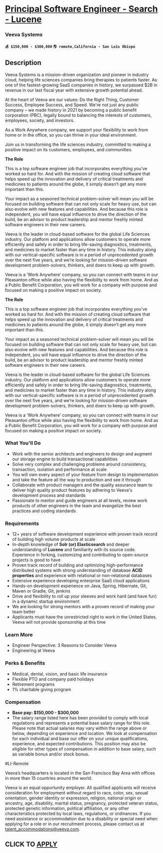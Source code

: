 # [Principal Software Engineer - Search - Lucene](https://www.remotewlb.com/apply/principal-software-engineer-search-lucene-119938)  
### Veeva Systems  
#### `💰 $150,000 - $300,000` `🌎 remote,California - San Luis Obispo`  

## Description

Veeva Systems is a mission-driven organization and pioneer in industry cloud, helping life sciences companies bring therapies to patients faster. As one of the fastest-growing SaaS companies in history, we surpassed $2B in revenue in our last fiscal year with extensive growth potential ahead.

  

At the heart of Veeva are our values: Do the Right Thing, Customer Success, Employee Success, and Speed. We're not just any public company – we made history in 2021 by becoming a public benefit corporation (PBC), legally bound to balancing the interests of customers, employees, society, and investors.

  

As a Work Anywhere company, we support your flexibility to work from home or in the office, so you can thrive in your ideal environment.

  

Join us in transforming the life sciences industry, committed to making a positive impact on its customers, employees, and communities.

  

 **The Role**

  

This is a top software engineer job that incorporates everything you’ve worked so hard for. And with the mission of creating cloud software that helps speed up the innovation and delivery of critical treatments and medicines to patients around the globe, it simply doesn’t get any more important than this.

  

Your impact as a seasoned technical problem-solver will mean you will be focused on building software that can not only scale for heavy use, but can also evolve with new features and capabilities. And because this role is independent, you will have equal influence to drive the direction of the build, be an advisor to product leadership and mentor freshly minted software engineers in their new careers.

  

Veeva is the leader in cloud-based software for the global Life Sciences industry. Our platform and applications allow customers to operate more efficiently and safely in order to bring life-saving diagnostics, treatments, and medicines to market faster than any time in history. This industry along with our vertical-specific software is in a period of unprecedented growth over the next five years, and we’re looking for mission-driven software development problem-solvers, thinkers, and doers to keep up with growth.

  

Veeva is a ‘Work Anywhere’ company, so you can connect with teams in our Pleasanton office while also having the flexibility to work from home. And as a Public Benefit Corporation, you will work for a company with purpose and focused on making a positive impact on society.

  

 **The Role**

  

This is a top software engineer job that incorporates everything you’ve worked so hard for. And with the mission of creating cloud software that helps speed up the innovation and delivery of critical treatments and medicines to patients around the globe, it simply doesn’t get any more important than this.

  

Your impact as a seasoned technical problem-solver will mean you will be focused on building software that can not only scale for heavy use, but can also evolve with new features and capabilities. And because this role is independent, you will have equal influence to drive the direction of the build, be an advisor to product leadership and mentor freshly minted software engineers in their new careers.

  

Veeva is the leader in cloud-based software for the global Life Sciences industry. Our platform and applications allow customers to operate more efficiently and safely in order to bring life-saving diagnostics, treatments, and medicines to market faster than any time in history. This industry along with our vertical-specific software is in a period of unprecedented growth over the next five years, and we’re looking for mission-driven software development problem-solvers, thinkers, and doers to keep up with growth.

  

Veeva is a ‘Work Anywhere’ company, so you can connect with teams in our Pleasanton office while also having the flexibility to work from home. And as a Public Benefit Corporation, you will work for a company with purpose and focused on making a positive impact on society.

  

### What You'll Do

* Work with the senior architects and engineers to design and augment our storage engine to build transactional capabilities
* Solve very complex and challenging problems around consistency, transaction, isolation and performance at scale
* You will own every aspect of your feature from design to implementation and take the feature all the way to production and see it through
* Collaborate with product managers and the quality assurance team to deliver high quality product features by adhering to Veeva's development process and standards
* Passionate to mentor and guide engineers at all levels, review work products of other engineers in the team and evangelize the best practices and coding standards

  

### Requirements

* 12+ years of software development experience with proven track record of building high volume products at scale
* In-depth knowledge of **Solr (or) Elasticsearch** and deeper understanding of **Lucene** and familiarity with its source code. Experience in forking, customizing and contributing to open-source projects is good to have
* Proven track record of building and optimizing high-performance distributed systems with strong understanding of database **ACID properties** and experience with relational or non-relational databases
* Extensive experience developing enterprise SaaS cloud applications
* Hands-on development experience on Java, Spring, Hibernate, Git, Maven or Gradle, Git, jenkins
* Drive and flexibility to roll up your sleeves and work hard (and have fun) in a dynamic startup environment
* We are looking for strong mentors with a proven record of making your team better
* Applicants must have the unrestricted right to work in the United States. Veeva will not provide sponsorship at this time

  

### Learn More

* Engineer Perspective: 3 Reasons to Consider Veeva
* Engineering at Veeva

  

### Perks & Benefits

* Medical, dental, vision, and basic life insurance
* Flexible PTO and company paid holidays
* Retirement programs
* 1% charitable giving program

  

### Compensation

*  **Base pay: $150,000 - $300,000**
* The salary range listed here has been provided to comply with local regulations and represents a potential base salary range for this role. Please note that actual salaries may vary within the range above or below, depending on experience and location. We look at compensation for each individual and base our offer on your unique qualifications, experience, and expected contributions. This position may also be eligible for other types of compensation in addition to base salary, such as variable bonus and/or stock bonus.

  

#LI-Remote

  

Veeva’s headquarters is located in the San Francisco Bay Area with offices in more than 15 countries around the world.

  

Veeva is an equal opportunity employer. All qualified applicants will receive consideration for employment without regard to race, color, sex, sexual orientation, gender identity or expression, religion, national origin or ancestry, age, disability, marital status, pregnancy, protected veteran status, protected genetic information, political affiliation, or any other characteristics protected by local laws, regulations, or ordinances. If you need assistance or accommodation due to a disability or special need when applying for a role or in our recruitment process, please contact us at talent_accommodations@veeva.com.

  
## CLICK TO [APPLY](https://www.remotewlb.com/apply/principal-software-engineer-search-lucene-119938)

